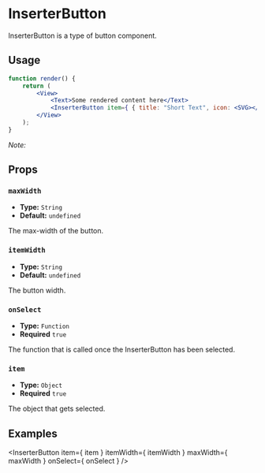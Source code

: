InserterButton
=============================

InserterButton is a type of button component. 

## Usage


```jsx
function render() {
	return (
		<View>
			<Text>Some rendered content here</Text>
			<InserterButton item={ { title: "Short Text", icon: <SVG></SVG> } } onSelect={ function( item ) { console.log( 'selected' ); } } />
		</View>
	);
}
```

_Note:_ 

## Props

### `maxWidth`
* **Type:** `String`
* **Default:** `undefined`

The max-width of the button. 

### `itemWidth`
* **Type:** `String`
* **Default:** `undefined`

The button width. 

### `onSelect`
* **Type:** `Function`
* **Required** `true`

The function that is called once the InserterButton has been selected.

### `item`
* **Type:** `Object`
* **Required** `true`

The object that gets selected. 

## Examples

<InserterButton
    item={ item }
    itemWidth={ itemWidth }
    maxWidth={ maxWidth }
    onSelect={ onSelect }
/>
